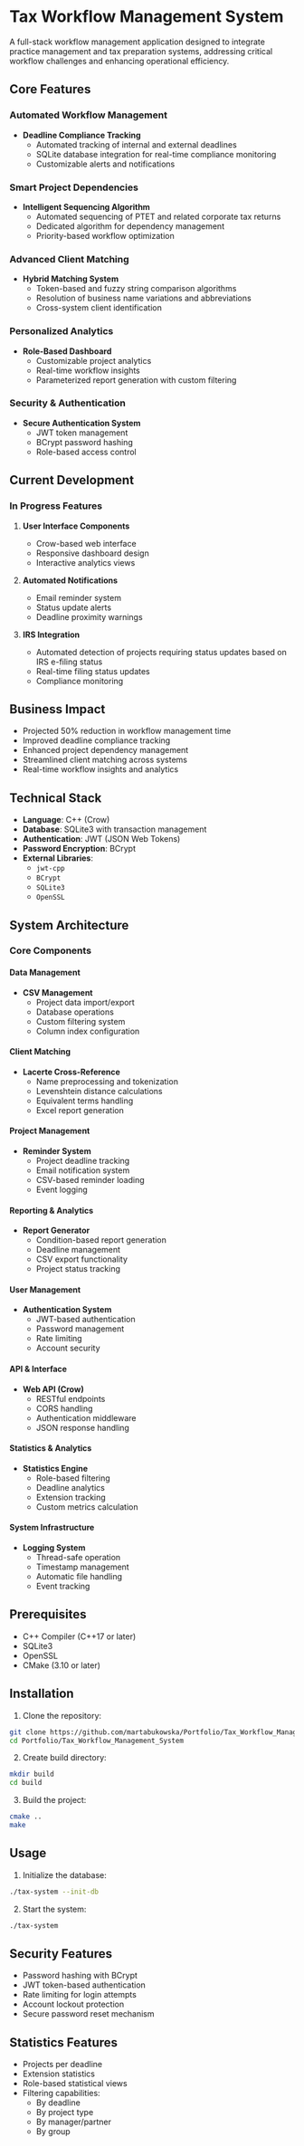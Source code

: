 # Tax Workflow Management System

A full-stack workflow management application designed to integrate practice management and tax preparation systems, addressing critical workflow challenges and enhancing operational efficiency.

## Core Features

### Automated Workflow Management
- **Deadline Compliance Tracking**
  - Automated tracking of internal and external deadlines
  - SQLite database integration for real-time compliance monitoring
  - Customizable alerts and notifications

### Smart Project Dependencies
- **Intelligent Sequencing Algorithm**
  - Automated sequencing of PTET and related corporate tax returns
  - Dedicated algorithm for dependency management
  - Priority-based workflow optimization

### Advanced Client Matching
- **Hybrid Matching System**
  - Token-based and fuzzy string comparison algorithms
  - Resolution of business name variations and abbreviations
  - Cross-system client identification

### Personalized Analytics
- **Role-Based Dashboard**
  - Customizable project analytics
  - Real-time workflow insights
  - Parameterized report generation with custom filtering

### Security & Authentication
- **Secure Authentication System**
  - JWT token management
  - BCrypt password hashing
  - Role-based access control

## Current Development

### In Progress Features
1. **User Interface Components**
   - Crow-based web interface
   - Responsive dashboard design
   - Interactive analytics views

2. **Automated Notifications**
   - Email reminder system
   - Status update alerts
   - Deadline proximity warnings

3. **IRS Integration**
   - Automated detection of projects requiring status updates based on IRS e-filing status
   - Real-time filing status updates
   - Compliance monitoring

## Business Impact

- Projected 50% reduction in workflow management time
- Improved deadline compliance tracking
- Enhanced project dependency management
- Streamlined client matching across systems
- Real-time workflow insights and analytics

## Technical Stack

- **Language**: C++ (Crow)
- **Database**: SQLite3 with transaction management
- **Authentication**: JWT (JSON Web Tokens)
- **Password Encryption**: BCrypt
- **External Libraries**:
  - `jwt-cpp`
  - `BCrypt`
  - `SQLite3`
  - `OpenSSL`

## System Architecture

### Core Components

#### Data Management
- **CSV Management**
  - Project data import/export
  - Database operations
  - Custom filtering system
  - Column index configuration

#### Client Matching
- **Lacerte Cross-Reference**
  - Name preprocessing and tokenization
  - Levenshtein distance calculations
  - Equivalent terms handling
  - Excel report generation

#### Project Management
- **Reminder System**
  - Project deadline tracking
  - Email notification system
  - CSV-based reminder loading
  - Event logging

#### Reporting & Analytics
- **Report Generator**
  - Condition-based report generation
  - Deadline management
  - CSV export functionality
  - Project status tracking

#### User Management
- **Authentication System**
  - JWT-based authentication
  - Password management
  - Rate limiting
  - Account security

#### API & Interface
- **Web API (Crow)**
  - RESTful endpoints
  - CORS handling
  - Authentication middleware
  - JSON response handling

#### Statistics & Analytics
- **Statistics Engine**
  - Role-based filtering
  - Deadline analytics
  - Extension tracking
  - Custom metrics calculation

#### System Infrastructure
- **Logging System**
  - Thread-safe operation
  - Timestamp management
  - Automatic file handling
  - Event tracking

## Prerequisites

- C++ Compiler (C++17 or later)
- SQLite3
- OpenSSL
- CMake (3.10 or later)

## Installation

1. Clone the repository:
```bash
git clone https://github.com/martabukowska/Portfolio/Tax_Workflow_Management_System.git
cd Portfolio/Tax_Workflow_Management_System
```

2. Create build directory:
```bash
mkdir build
cd build
```

3. Build the project:
```bash
cmake ..
make
```

## Usage

1. Initialize the database:
```bash
./tax-system --init-db
```

2. Start the system:
```bash
./tax-system
```

## Security Features

- Password hashing with BCrypt
- JWT token-based authentication
- Rate limiting for login attempts
- Account lockout protection
- Secure password reset mechanism

## Statistics Features

- Projects per deadline
- Extension statistics
- Role-based statistical views
- Filtering capabilities:
  - By deadline
  - By project type
  - By manager/partner
  - By group